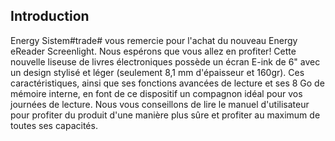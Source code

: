 ## Introduction

Energy Sistem#trade# vous remercie pour l'achat du nouveau Energy eReader Screenlight. Nous espérons que vous allez en profiter! Cette nouvelle liseuse de livres électroniques possède un écran E-ink de 6" avec un design stylisé et léger (seulement 8,1 mm d'épaisseur et 160gr). Ces caractéristiques, ainsi que ses fonctions avancées de lecture et ses 8 Go de mémoire interne, en font de ce dispositif un compagnon idéal pour vos journées de lecture. Nous vous conseillons de lire le manuel d'utilisateur pour profiter du produit d'une manière plus sûre et profiter au maximum de toutes ses capacités. 
